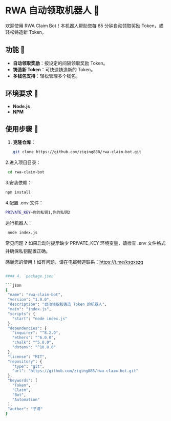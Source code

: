 # RWA 自动领取机器人 🎉

欢迎使用 RWA Claim Bot！本机器人帮助您每 65 分钟自动领取奖励 Token，或轻松铸造新 Token。

## 功能 🌟

- **自动领取奖励**：按设定的间隔领取奖励 Token。
- **铸造新 Token**：可快速铸造新的 Token。
- **多钱包支持**：轻松管理多个钱包。

## 环境要求 🔧

- **Node.js**
- **NPM**

## 使用步骤 🚀

1. **克隆仓库：**
   ```bash
   git clone https://github.com/ziqing888/rwa-claim-bot.git
2.进入项目目录：

 ```bash
  cd rwa-claim-bot
```
3.安装依赖：
   ```bash
  npm install
 ```
4.配置 .env 文件：
```bash
PRIVATE_KEY=你的私钥1,你的私钥2
 ```
运行机器人：
 ```bash
  node index.js
 ```
常见问题 ❓
如果启动时提示缺少 PRIVATE_KEY 环境变量，请检查 .env 文件格式并确保私钥配置正确。

感谢您的使用！如有问题，请在电报频道联系：https://t.me/ksqxszq
 ```bash

#### 4. `package.json`

```json
{
  "name": "rwa-claim-bot",
  "version": "1.0.0",
  "description": "自动领取和铸造 Token 的机器人",
  "main": "index.js",
  "scripts": {
    "start": "node index.js"
  },
  "dependencies": {
    "inquirer": "^8.2.0",
    "ethers": "^6.0.0",
    "chalk": "^5.0.0",
    "dotenv": "^10.0.0"
  },
  "license": "MIT",
  "repository": {
    "type": "git",
    "url": "https://github.com/ziqing888/rwa-claim-bot.git"
  },
  "keywords": [
    "Token",
    "Claim",
    "Bot",
    "Automation"
  ],
  "author": "子清"
}
```
